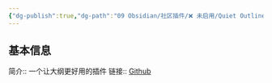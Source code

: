 ```yaml
---
{"dg-publish":true,"dg-path":"09 Obsidian/社区插件/❌ 未启用/Quiet Outline.md","permalink":"/09 Obsidian/社区插件/❌ 未启用/Quiet Outline/","created":"2025-07-31","updated":"2025-07-31"}
---
```



## 基本信息

简介:: 一个让大纲更好用的插件
链接:: [Github](https://github.com/guopenghui/obsidian-quiet-outline)